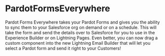 # PardotFormsEverywhere
Pardot Forms Everywhere takes your Pardot Forms and gives you the ability to sync them to your Salesforce org on demand or on a schedule. This will take the form and send the details over to Salesforce for you to use in the Experience Builder or on Lightning Pages. Even better, you can now drag a custom component into the new Lightning Email Builder that will let you select a Pardot form and send it right to your Customers!